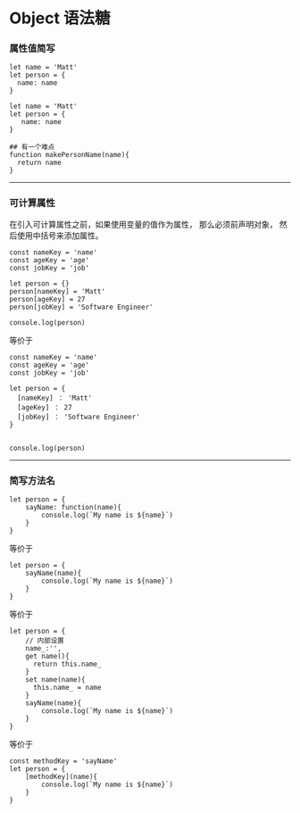 # Object 语法糖

### 属性值简写
```
let name = 'Matt'
let person = {
  name: name 
}
```
```
let name = 'Matt'
let person = {
   name: name 
}
```

```
## 有一个难点
function makePersonName(name){
  return name 
} 
```

---
### 可计算属性
在引入可计算属性之前，如果使用变量的值作为属性， 那么必须前声明对象， 然后使用中括号来添加属性。 
```
const nameKey = 'name'
const ageKey = 'age'
const jobKey = 'job'

let person = {}
person[nameKey] = 'Matt'
person[ageKey] = 27 
person[jobKey] = 'Software Engineer'

console.log(person) 
```

等价于
```
const nameKey = 'name'
const ageKey = 'age'
const jobKey = 'job'

let person = {
  [nameKey] ： 'Matt'
  [ageKey] ： 27 
  [jobKey] ： 'Software Engineer'
}


console.log(person) 
```
---
### 简写方法名
```
let person = {
    sayName: function(name){
        console.log(`My name is ${name}`)
    }
}
```

等价于
```
let person = {
    sayName(name){
        console.log(`My name is ${name}`)
    }
}
```
等价于
```
let person = {
    // 内部设置
    name_:'', 
    get name(){
      return this.name_
    }
    set name(name){
      this.name_ = name
    }
    sayName(name){
        console.log(`My name is ${name}`)
    }
}
```
等价于
```
const methodKey = 'sayName'
let person = {
    [methodKey](name){
        console.log(`My name is ${name}`)
    }
}
```


